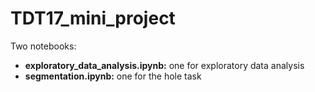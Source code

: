 # TDT17_mini_project

Two notebooks:
- **exploratory_data_analysis.ipynb:** one for exploratory data analysis
- **segmentation.ipynb:** one for the hole task